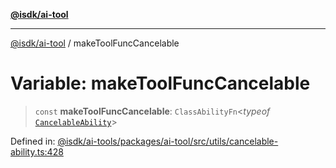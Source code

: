 [**@isdk/ai-tool**](../README.md)

***

[@isdk/ai-tool](../globals.md) / makeToolFuncCancelable

# Variable: makeToolFuncCancelable

> `const` **makeToolFuncCancelable**: `ClassAbilityFn`\<*typeof* [`CancelableAbility`](../classes/CancelableAbility.md)\>

Defined in: [@isdk/ai-tools/packages/ai-tool/src/utils/cancelable-ability.ts:428](https://github.com/isdk/ai-tool.js/blob/fb1809b53cc75a30928176c26910792b6b8a96e1/src/utils/cancelable-ability.ts#L428)
